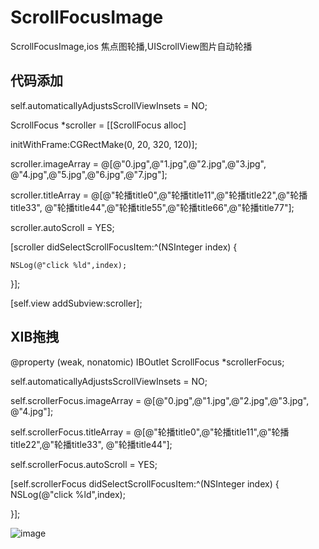 ScrollFocusImage
================

ScrollFocusImage,ios 焦点图轮播,UIScrollView图片自动轮播

## 代码添加
self.automaticallyAdjustsScrollViewInsets = NO;


ScrollFocus *scroller = [[ScrollFocus alloc] 

initWithFrame:CGRectMake(0, 20, 320, 120)];


scroller.imageArray = @[@"0.jpg",@"1.jpg",@"2.jpg",@"3.jpg", @"4.jpg",@"5.jpg",@"6.jpg",@"7.jpg"];

scroller.titleArray = @[@"轮播title0",@"轮播title11",@"轮播title22",@"轮播title33", @"轮播title44",@"轮播title55",@"轮播title66",@"轮播title77"];

scroller.autoScroll = YES;

[scroller didSelectScrollFocusItem:^(NSInteger index) {

    NSLog(@"click %ld",index);        
    
}];

[self.view addSubview:scroller];

    
## XIB拖拽

@property (weak, nonatomic) IBOutlet ScrollFocus *scrollerFocus;

self.automaticallyAdjustsScrollViewInsets = NO;

self.scrollerFocus.imageArray = @[@"0.jpg",@"1.jpg",@"2.jpg",@"3.jpg", @"4.jpg"];

self.scrollerFocus.titleArray = @[@"轮播title0",@"轮播title11",@"轮播title22",@"轮播title33", @"轮播title44"];

self.scrollerFocus.autoScroll = YES;

[self.scrollerFocus didSelectScrollFocusItem:^(NSInteger index) {
    NSLog(@"click %ld",index);
 
 }];


![image](https://raw.githubusercontent.com/shaojiankui/ScrollFocusImage/master/thumb.png)